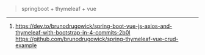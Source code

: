 > springboot + thymeleaf + vue

---
1. https://dev.to/brunodrugowick/spring-boot-vue-js-axios-and-thymeleaf-with-bootstrap-in-4-commits-2b0l
   https://github.com/brunodrugowick/spring-thymeleaf-vue-crud-example